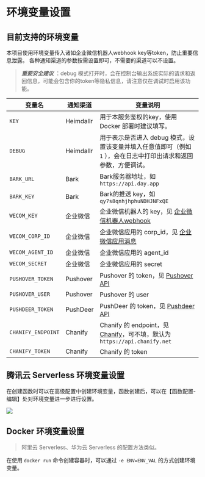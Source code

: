 <h1>环境变量设置</h1>

## 目前支持的环境变量

本项目使用环境变量传入诸如企业微信机器人webhook key等token，防止重要信息泄露。
各种通知渠道的参数按需设置即可，不需要的渠道可以不设置。

> ***重要安全建议*** ：debug 模式打开时，会在控制台输出系统实际的请求和返回信息，可能会包含你的token等隐私信息，请注意仅在调试时启用该功能。

| 变量名                | 通知渠道      | 变量说明                                                                                                                  |
|--------------------|-----------|-----------------------------------------------------------------------------------------------------------------------|
| `KEY`              | Heimdallr | 用于本服务鉴权的key，使用 Docker 部署时建议填写。                                                                                        |
| `DEBUG`            | Heimdallr | 用于表示是否进入 debug 模式，设置该变量并填入任意值即可（例如 `1` ），会在日志中打印出请求和返回参数，方便调试。                                                        |
| `BARK_URL`         | Bark      | Bark服务器地址，如`https://api.day.app`                                                                                      |
| `BARK_KEY`         | Bark      | Bark的推送 key，如 `qy7s8qnhjhphuNDHJNFxQE`                                                                                |
| `WECOM_KEY`        | 企业微信      | 企业微信机器人的 key，见 [企业微信机器人webhook](https://developer.work.weixin.qq.com/document/path/91770)                             |
| `WECOM_CORP_ID`    | 企业微信      | 企业微信应用的 corp_id，见 [企业微信应用消息](https://developer.work.weixin.qq.com/document/path/90236)                                |
| `WECOM_AGENT_ID`   | 企业微信      | 企业微信应用的 agent_id                                                                                                      |
| `WECOM_SECRET`     | 企业微信      | 企业微信应用的 secret                                                                                                        |
| `PUSHOVER_TOKEN`   | Pushover  | Pushover 的 token，见 [Pushover API](https://pushover.net/api)                                                           |
| `PUSHOVER_USER`    | Pushover  | Pushover 的 user                                                                                                       |
| `PUSHDEER_TOKEN`   | PushDeer  | PushDeer 的 token，见 [Pushdeer API](http://pushdeer.com)                                                                |
| `CHANIFY_ENDPOINT` | Chanify   | Chanify 的 endpoint，见 [Chanify](https://github.com/chanify/chanify#as-sender-client)，可不填，默认为 `https://api.chanify.net` |
| `CHANIFY_TOKEN`    | Chanify   | Chanify 的 token                                                                                                       |


## 腾讯云 Serverless 环境变量设置

在创建函数时可以在高级配置中创建环境变量，函数创建后，可以在【函数配置-编辑】处对环境变量进一步进行设置。

![](http://img.ameow.xyz/202205290601686.png)

## Docker 环境变量设置

> 阿里云 Serverless、华为云 Serverless 的配置方法类似。

在使用 `docker run` 命令创建容器时，可以通过 `-e ENV=ENV_VAL` 的方式创建环境变量。